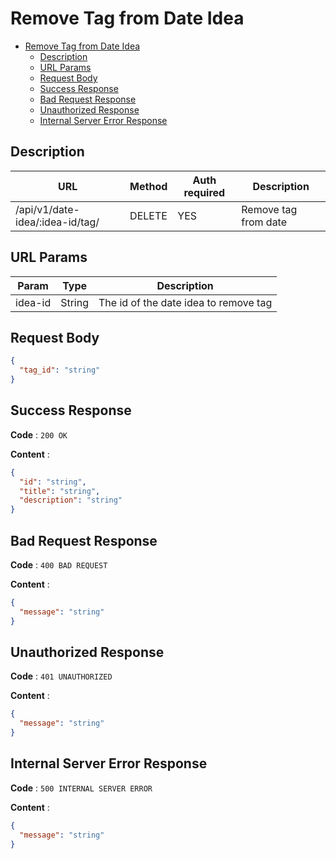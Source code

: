 # Remove Tag from Date Idea

<!--toc:start-->

- [Remove Tag from Date Idea](#remove-tag-from-date-idea)
  - [Description](#description)
  - [URL Params](#url-params)
  - [Request Body](#request-body)
  - [Success Response](#success-response)
  - [Bad Request Response](#bad-request-response)
  - [Unauthorized Response](#unauthorized-response)
  - [Internal Server Error Response](#internal-server-error-response)
  <!--toc:end-->

## Description

| URL                             | Method | Auth required | Description          |
| ------------------------------- | ------ | ------------- | -------------------- |
| /api/v1/date-idea/:idea-id/tag/ | DELETE | YES           | Remove tag from date |

## URL Params

| Param   | Type   | Description                           |
| ------- | ------ | ------------------------------------- |
| idea-id | String | The id of the date idea to remove tag |

## Request Body

```json
{
  "tag_id": "string"
}
```

## Success Response

**Code** : `200 OK`

**Content** :

```json
{
  "id": "string",
  "title": "string",
  "description": "string"
}
```

## Bad Request Response

**Code** : `400 BAD REQUEST`

**Content** :

```json
{
  "message": "string"
}
```

## Unauthorized Response

**Code** : `401 UNAUTHORIZED`

**Content** :

```json
{
  "message": "string"
}
```

## Internal Server Error Response

**Code** : `500 INTERNAL SERVER ERROR`

**Content** :

```json
{
  "message": "string"
}
```
